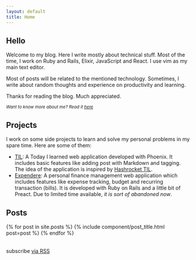 ```yaml
---
layout: default
title: Home
---
```


## Hello
Welcome to my blog. Here I write mostly about technical stuff.
Most of the time, I work on Ruby and Rails, Elixir, JavaScript and React.
I use vim as my main text editor.


Most of posts will be related to the mentioned
technology. Sometimes, I write about random thoughts and experience
on productivity and learning.

Thanks for reading the blog. Much appreciated.

<em><small>Want to know more about me? Read it [here][1]</small></em>

## Projects

I work on some side projects to learn and solve my personal problems in my
spare time. Here are some of them:

- [TIL](https://til.kaiwern.com): A Today I learned web application developed
with Phoenix. It includes basic features like adding post with Markdown and tagging.
The idea of the application is inspired by [Hashrocket TIL](https://til.hashrocket.com).
- [Expendere](https://expendere.herokuapp.com): A personal finance management web
application which includes features like expense tracking, budget and recurring
transaction (bills). It is developed with Ruby on Rails and a little bit of
Preact. Due to limited time available, _it is sort of abandoned now_.


## Posts
<table class="table">
{% for post in site.posts %}
{% include component/post_title.html post=post %}
{% endfor %}
</table>

<p class="rss-subscribe">subscribe <a href="{{ "/feed.xml" | relative_url }}">via RSS</a></p>

[1]: about
